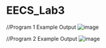 # EECS_Lab3

//Program 1 Example Output
![image](https://user-images.githubusercontent.com/123773051/218330608-d0570e81-482f-44ac-be3a-15d2cd56d753.png)

//Program 2 Example Output
![image](https://user-images.githubusercontent.com/123773051/218330514-a6cf97c8-d7c9-4745-944e-ea4fcead6826.png)


